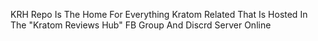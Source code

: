 KRH Repo Is The Home For Everything Kratom Related That Is Hosted In The "Kratom Reviews Hub" FB Group And Discrd Server Online
